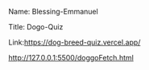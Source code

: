 Name: Blessing-Emmanuel

Title: Dogo-Quiz

Link:https://dog-breed-quiz.vercel.app/

http://127.0.0.1:5500/doggoFetch.html